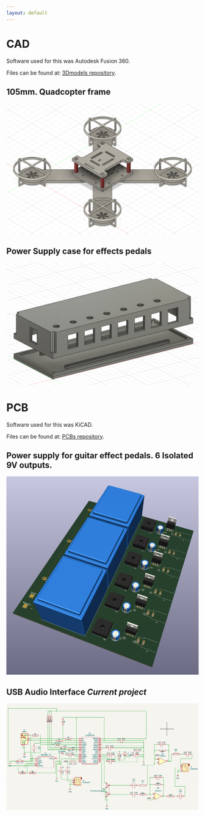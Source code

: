 ```yaml
---
layout: default
---
```


# CAD

Software used for this was Autodesk Fusion 360.

Files can be found at: [3Dmodels repository](https://github.com/mffellay/3Dmodels).

## 105mm. Quadcopter frame

<img src="https://github.com/mffellay/3Dmodels/blob/main/Drone105mm/drone.png" alt="">

## Power Supply case for effects pedals

<img src="https://github.com/mffellay/3Dmodels/blob/main/Power%20Supply%20case/casepsu.png" alt="">


# PCB

Software used for this was KiCAD.

Files can be found at: [PCBs repository](https://github.com/mffellay/PCBs).

## Power supply for guitar effect pedals. 6 Isolated 9V outputs.

<img src="https://github.com/mffellay/PCBs/blob/main/PowerSupply/psu.png" alt="">

## USB Audio Interface _Current project_

<img src="https://github.com/mffellay/PCBs/blob/main/USBAudioInterface/audiointerface.png" alt="audiointerface" />
